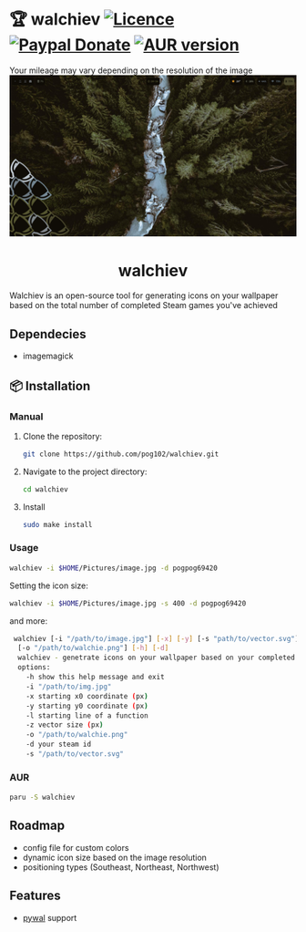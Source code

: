 # 🏆 walchiev [![Licence](https://img.shields.io/badge/License-MIT-yellow.svg)](LICENSE) [![Paypal Donate](https://img.shields.io/badge/Donate-Paypal-2244dd.svg)](https://www.paypal.com/paypalme/ernisD)   [![AUR version](https://img.shields.io/aur/version/walchiev)](https://aur.archlinux.org/packages/walchiev)
Your mileage may vary depending on the resolution of the image
<br>![image](https://raw.githubusercontent.com/pog102/walchiev/main/assets/1695316499_grim.png)

<h1 align="center">walchiev</h1>
Walchiev is an open-source tool for generating icons on your wallpaper based on the total number of completed Steam games you've achieved

## Dependecies

- imagemagick

## 📦 Installation
### Manual
1. Clone the repository:

   ```bash
   git clone https://github.com/pog102/walchiev.git
   ```

2. Navigate to the project directory:

   ```bash
   cd walchiev
   ```

3. Install

     ```bash
     sudo make install
     ```
### Usage
```bash
walchiev -i $HOME/Pictures/image.jpg -d pogpog69420
```

Setting the icon size:
```bash
walchiev -i $HOME/Pictures/image.jpg -s 400 -d pogpog69420
```

and more:

```bash
 walchiev [-i "/path/to/image.jpg"] [-x] [-y] [-s "path/to/vector.svg"] [-l] [-z] 
  [-o "/path/to/walchie.png"] [-h] [-d]
  walchiev - genetrate icons on your wallpaper based on your completed games
  options:
    -h show this help message and exit
    -i "/path/to/img.jpg"
    -x starting x0 coordinate (px)
    -y starting y0 coordinate (px)
    -l starting line of a function
    -z vector size (px)
    -o "/path/to/walchie.png"
    -d your steam id
    -s "/path/to/vector.svg"
```

### AUR

```bash
paru -S walchiev
```

## Roadmap
- config file for custom colors
- dynamic icon size based on the image resolution
- positioning types (Southeast, Northeast, Northwest)

## Features
- [pywal](https://github.com/dylanaraps/pywal) support
